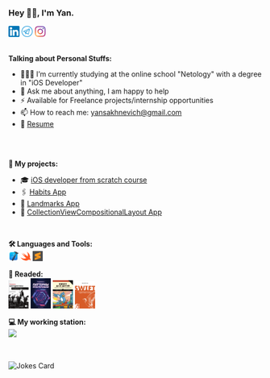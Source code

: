 ### Hey 👋🏽, I'm Yan.


<a href="https://www.linkedin.com/in/yan-sakhnevich-8b836a180/">
  <img width="22px" src="https://github.com/YanSakhnevich/YanSakhnevich/blob/main/img_and_gif/ln_icon.png"></a>
<a href="https://t.me/YanSakhnevich">
  <img width="22px" src="https://github.com/YanSakhnevich/YanSakhnevich/blob/main/img_and_gif/telegram_icon.png"></a>
<a href="https://www.instagram.com/y_sakh/">
  <img width="22px" src="https://github.com/YanSakhnevich/YanSakhnevich/blob/main/img_and_gif/insta.png"></a>
  
  <!--<img align='right' alt='GIF' width='320px' style="border-radius:10%" src="https://github.com/YanSakhnevich/YanSakhnevich/blob/main/img_and_gif/dev.gif" />-->
  
<br />
<br />

  
**Talking about Personal Stuffs:**
- 👨🏽‍💻  I’m currently studying at the online school "Netology" with a degree in "iOS Developer"
- 💬  Ask me about anything, I am happy to help
- ⚡  Available for Freelance projects/internship opportunities
- 📫  How to reach me: yansakhnevich@gmail.com
- 📝  [Resume](https://kazan.hh.ru/resume/e0026d1eff098df3850039ed1f586563637053)

<br />
<br />

**📜 My projects:**
- 🎓  [iOS developer from scratch course](https://github.com/YanSakhnevich/1.-iOS-developer-course)
- 🖇  [Habits App](https://github.com/YanSakhnevich/Project_Habits-UIKit-)
- 🌄  [Landmarks App](https://github.com/YanSakhnevich/Project_Landmarks-UIKit-)
- 📮  [CollectionViewCompositionalLayout App](https://github.com/YanSakhnevich/Project_CollectionViewCompositionalLayout-UIKit-/tree/develop)

<br />

**🛠 Languages and Tools:** 
<br />
<code><img height="20" src="https://github.com/YanSakhnevich/YanSakhnevich/blob/main/img_and_gif/xcode_icon.png"></code>
<code><img height="20" src="https://github.com/YanSakhnevich/YanSakhnevich/blob/main/img_and_gif/swift_icon.png"></code>
<code><img height="20" src="https://github.com/YanSakhnevich/YanSakhnevich/blob/main/img_and_gif/sublime_text.svg"></code>

**📖 Readed:**  
<a href="https://github.com/YanSakhnevich/YanSakhnevich/blob/master/img_and_gif/grokaem_alg.png">
    <img width="40" src="img_and_gif/grokaem_alg.png"/></a>
<a href="https://github.com/YanSakhnevich/YanSakhnevich/blob/master/img_and_gif/patterns.png">
    <img width="40" src="img_and_gif/patterns.png"/></a>
<a href="https://github.com/YanSakhnevich/YanSakhnevich/blob/master/img_and_gif/swift_for_kids.png">
    <img width="40" src="img_and_gif/swift_for_kids.png"/></a>
<a href="https://github.com/YanSakhnevich/YanSakhnevich/blob/master/img_and_gif/swift_usov.png">
    <img width="40" src="img_and_gif/swift_usov.png"/></a>

**💻 My working station:**
<br />
<a href="https://www.apple.com/ru/shop/buy-mac/macbook-pro/13-%D0%B4%D1%8E%D0%B9%D0%BC%D0%BE%D0%B2%D1%8B%D0%B9-%C2%AB%D1%81%D0%B5%D1%80%D1%8B%D0%B9-%D0%BA%D0%BE%D1%81%D0%BC%D0%BE%D1%81%C2%BB-%D1%87%D0%B8%D0%BF-apple-m1-%D1%81-8-%D1%8F%D0%B4%D0%B5%D1%80%D0%BD%D1%8B%D0%BC-%D0%BF%D1%80%D0%BE%D1%86%D0%B5%D1%81%D1%81%D0%BE%D1%80%D0%BE%D0%BC-%D0%B8-8-%D1%8F%D0%B4%D0%B5%D1%80%D0%BD%D1%8B%D0%BC-%D0%B3%D1%80%D0%B0%D1%84%D0%B8%D1%87%D0%B5%D1%81%D0%BA%D0%B8%D0%BC-%D0%BF%D1%80%D0%BE%D1%86%D0%B5%D1%81%D1%81%D0%BE%D1%80%D0%BE%D0%BC-256%D0%B3%D0%B1"> <img width="150" src="https://img.shields.io/badge/Apple-MacBook_Pro_2021-999999?style=for-the-badge&logo=apple&logoColor=white"/></a>

<br />

![Jokes Card](https://readme-jokes.vercel.app/api?hideBorder&theme=cobalt&qColor=%23944bcc&aColor=%23bbdb51)

<!-- ![Profile Views](https://komarev.com/ghpvc/?username=YanSakhnevich&color=blue&style=plastic-square) -->


